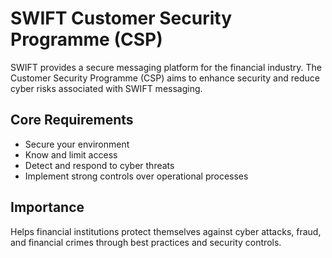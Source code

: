 # SWIFT Customer Security Programme (CSP)

SWIFT provides a secure messaging platform for the financial industry. The Customer Security Programme (CSP) aims to enhance security and reduce cyber risks associated with SWIFT messaging.

## Core Requirements
- Secure your environment
- Know and limit access
- Detect and respond to cyber threats
- Implement strong controls over operational processes

## Importance
Helps financial institutions protect themselves against cyber attacks, fraud, and financial crimes through best practices and security controls.
